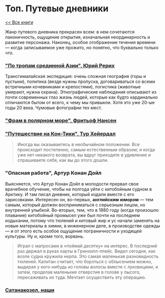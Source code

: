 # Топ. Путевые дневники

[<< Все книги](../README.md)

Жанр путевого дневника прекрасен всем: в нем сочетаются лаконичность, ощущение открытия, изначальная неординарность и развитие персонажа. Наконец, особое отображение течения времени — когда записываемое уже прожито, но понятно, что буквально только что.


### ["По тропам срединной Азии", Юрий Рерих](reviews/2012_Rerikh_PoTropam.md)

Трансгималайская экспедиция: очень сложная география (горы и пустыни), политика (везде нужны пропуска, договариваться со всеми встречными кочевниками и крепостями), логистика (животные умирают, нужна охрана). Этнографические наблюдения описывают из почти современных глаз жизнь людей, которые как будто кардинально отличаются бытом от всего, к чему мы привыкли. Хотя это уже 20-ые годы 20 века. Чумовые фотографии тех мест.

### ["Фрам в полярном море", Фритьоф Нансен](reviews/2014_Nansen_Fram.md)



### ["Путешествие на Кон-Тики", Тур Хейердал](reviews/2012_Heyerdahl_KonTiki.md)

>Иногда вы оказываетесь в необычайном положении. Все происходит постепенно, самым естественным образом; и когда уже нет никакого возврата, вы вдруг приходите в удивление и спрашиваете себя, как вы до этого дошли.

### "Опасная работа", Артур Конан Дойл

Выясняется, что Артур Конан Дойл в молодости прервал свое врачебное обучение, чтобы на полгода уйти с китобойным судном в Арктику. И там писал дневник, который издали вместе с его зарисовками. Интересен он, во-первых, **английским юмором** — тем самым, который должен восприниматься с серьезным лицом, но внутренней улыбкой. Во-вторых, тем, что в 1880 году (когда произошло плавание) китобойный промысел уже был почти на последнем издыхании, потому что тюлений и китовый жир и ус начали заменять на новые материалы в химии, в инженерном деле, в производстве одежды — и от этого есть особое ощущение пограничности и уходящей культуры. Ну и, кроме того, ворвань.

> Играл с матросами в «поймай десятку» на интерес. В последний раз держал в руках карты в Гринхилл-плейс. Видел сегодня, как возле судна кружила нерпа. Это самая маленькая разновидность тюленей. Капитан считает, что бороться с облысением можно, выдирая у кого-нибудь из головы волосы вместе с луковицами, и затем, проделав маленькие отверстия в голове у лысого, пересаживать их туда. Мечтает осуществить эту операцию.

### [Сатанакозел, наши](https://satanakozel.wordpress.com/)
